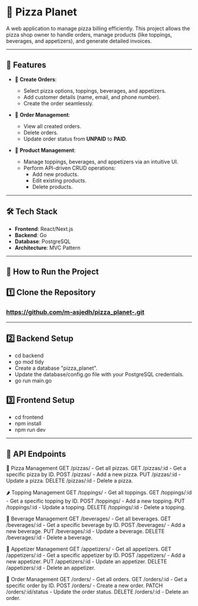 # 🍕 Pizza Planet

A web application to manage pizza billing efficiently. This project allows the pizza shop owner to handle orders, manage products (like toppings, beverages, and appetizers), and generate detailed invoices.

---

## 🌟 Features

- 🛒 **Create Orders**: 
  - Select pizza options, toppings, beverages, and appetizers.
  - Add customer details (name, email, and phone number).
  - Create the order seamlessly.

- 📄 **Order Management**:
  - View all created orders.
  - Delete orders.
  - Update order status from **UNPAID** to **PAID**.

- 🍕 **Product Management**:
  - Manage toppings, beverages, and appetizers via an intuitive UI.
  - Perform API-driven CRUD operations:
    - Add new products.
    - Edit existing products.
    - Delete products.
      
---

## 🛠️ Tech Stack

- **Frontend**: React/Next.js
- **Backend**: Go
- **Database**: PostgreSQL
- **Architecture**: MVC Pattern

---

## 🚀 How to Run the Project

## 1️⃣ Clone the Repository
### https://github.com/m-asjedh/pizza_planet-.git

---

## 2️⃣ Backend Setup
- cd backend
- go mod tidy
- Create a database "pizza_planet".
- Update the database/config.go file with your PostgreSQL credentials.
- go run main.go

## 3️⃣ Frontend Setup
- cd frontend
- npm install
- npm run dev

---

## 🔧 API Endpoints
🍕 Pizza Management
GET /pizzas/ - Get all pizzas.
GET /pizzas/:id - Get a specific pizza by ID.
POST /pizzas/ - Add a new pizza.
PUT /pizzas/:id - Update a pizza.
DELETE /pizzas/:id - Delete a pizza.

🌶️ Topping Management
GET /toppings/ - Get all toppings.
GET /toppings/:id - Get a specific topping by ID.
POST /toppings/ - Add a new topping.
PUT /toppings/:id - Update a topping.
DELETE /toppings/:id - Delete a topping.

🥤 Beverage Management
GET /beverages/ - Get all beverages.
GET /beverages/:id - Get a specific beverage by ID.
POST /beverages/ - Add a new beverage.
PUT /beverages/:id - Update a beverage.
DELETE /beverages/:id - Delete a beverage.

🍟 Appetizer Management
GET /appetizers/ - Get all appetizers.
GET /appetizers/:id - Get a specific appetizer by ID.
POST /appetizers/ - Add a new appetizer.
PUT /appetizers/:id - Update an appetizer.
DELETE /appetizers/:id - Delete an appetizer.

🛒 Order Management
GET /orders/ - Get all orders.
GET /orders/:id - Get a specific order by ID.
POST /orders/ - Create a new order.
PATCH /orders/:id/status - Update the order status.
DELETE /orders/:id - Delete an order.

